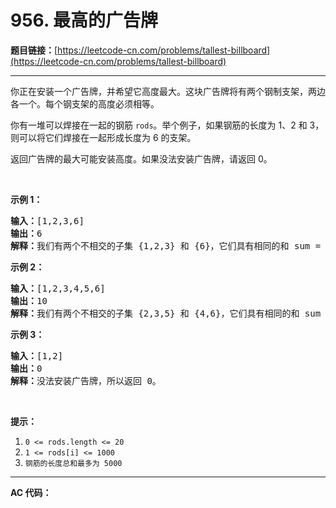 # 956. 最高的广告牌

**题目链接：**[https://leetcode-cn.com/problems/tallest-billboard](https://leetcode-cn.com/problems/tallest-billboard)

---

<div class="content__1Y2H">
 <div class="notranslate">
  <p>你正在安装一个广告牌，并希望它高度最大。这块广告牌将有两个钢制支架，两边各一个。每个钢支架的高度必须相等。</p> 
  <p>你有一堆可以焊接在一起的钢筋 <code>rods</code>。举个例子，如果钢筋的长度为 1、2 和 3，则可以将它们焊接在一起形成长度为 6 的支架。</p> 
  <p>返回广告牌的最大可能安装高度。如果没法安装广告牌，请返回 0。</p> 
  <p>&nbsp;</p> 
  <p><strong>示例 1：</strong></p> 
  <pre class="language-text"><strong>输入：</strong>[1,2,3,6]
<strong>输出：</strong>6
<strong>解释：</strong>我们有两个不相交的子集 {1,2,3} 和 {6}，它们具有相同的和 sum = 6。
</pre> 
  <p><strong>示例 2：</strong></p> 
  <pre class="language-text"><strong>输入：</strong>[1,2,3,4,5,6]
<strong>输出：</strong>10
<strong>解释：</strong>我们有两个不相交的子集 {2,3,5} 和 {4,6}，它们具有相同的和 sum = 10。</pre> 
  <p><strong>示例 3：</strong></p> 
  <pre class="language-text"><strong>输入：</strong>[1,2]
<strong>输出：</strong>0
<strong>解释：</strong>没法安装广告牌，所以返回 0。</pre> 
  <p>&nbsp;</p> 
  <p><strong>提示：</strong></p> 
  <ol> 
   <li><code>0 &lt;= rods.length &lt;= 20</code></li> 
   <li><code>1 &lt;= rods[i] &lt;= 1000</code></li> 
   <li><code>钢筋的长度总和最多为 5000</code></li> 
  </ol> 
 </div>
</div>

---

**AC 代码：**

```java

```